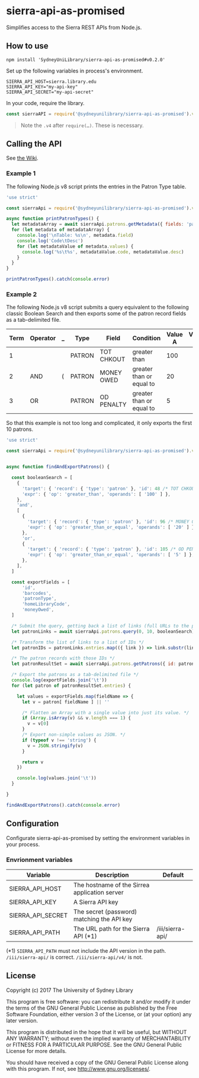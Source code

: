 # sierra-api-as-promised
Simplifies access to the Sierra REST APIs from Node.js.




## How to use

```
npm install 'SydneyUniLibrary/sierra-api-as-promised#v0.2.0'
```

Set up the following variables in process's environment.

```
SIERRA_API_HOST=sierra.library.edu
SIERRA_API_KEY="my-api-key"
SIERRA_API_SECRET="my-api-secret"
```

In your code, require the library.

```javascript
const sierraAPI = require('@sydneyunilibrary/sierra-api-as-promised').v4
```

> Note the `.v4` after `require(…)`. These is necessary.




## Calling the API

See [the Wiki](https://github.com/SydneyUniLibrary/sierra-api-as-promised/wiki). 


### Example 1

The following Node.js v8 script prints the entries in the Patron Type table. 

```javascript
'use strict'

const sierraApi = require('@sydneyunilibrary/sierra-api-as-promised').v4

async function printPatronTypes() {
  let metadataArray = await sierraApi.patrons.getMetadata({ fields: 'patronType' })
  for (let metadata of metadataArray) {
    console.log('\nTable: %s\n', metadata.field)
    console.log('Code\tDesc')
    for (let metadataValue of metadata.values) {
      console.log('%s\t%s', metadataValue.code, metadataValue.desc)
    }
  }
}

printPatronTypes().catch(console.error)
```


### Example 2

The following Node.js v8 script submits a query equivalent to the following classic Boolean Search
and then exports some of the patron record fields as a tab-delimited file.

Term | Operator | _ | Type   | Field      | Condition                | Value A | Value B | _
-----|----------|---|--------|------------|--------------------------|---------|---------|---
1    |          |   | PATRON | TOT CHKOUT | greater than             | 100     |         | 
2    | AND      | ( | PATRON | MONEY OWED | greater than or equal to | 20      |         |
3    | OR       |   | PATRON | OD PENALTY | greater than or equal to | 5       |         | )

So that this example is not too long and complicated, it only exports the first 10 patrons.

```javascript
'use strict'

const sierraApi = require('@sydneyunilibrary/sierra-api-as-promised').v4


async function findAndExportPatrons() {

  const booleanSearch = [
    {
      'target': { 'record': { 'type': 'patron' }, 'id': 48 /* TOT CHKOUT */ },
      'expr': { 'op': 'greater_than', 'operands': [ '100' ] },
    },
    'and',
    [
      {
        'target': { 'record': { 'type': 'patron' }, 'id': 96 /* MONEY OWED */ },
        'expr': { 'op': 'greater_than_or_equal', 'operands': [ '20' ] },
      },
      'or',
      {
        'target': { 'record': { 'type': 'patron' }, 'id': 105 /* OD PENALTY */ },
        'expr': { 'op': 'greater_than_or_equal', 'operands': [ '5' ] },
      },
    ],
  ]

  const exportFields = [
      'id',
      'barcodes',
      'patronType',
      'homeLibraryCode',
      'moneyOwed',
  ]

  /* Submit the query, getting back a list of links (full URLs to the patron) */
  let patronLinks = await sierraApi.patrons.query(0, 10, booleanSearch)

  /* Transform the list of links to a list of IDs */
  let patronIDs = patronLinks.entries.map(({ link }) => link.substr(link.lastIndexOf('/') + 1))

  /* The patron records with those IDs */
  let patronResultSet = await sierraApi.patrons.getPatrons({ id: patronIDs, fields: exportFields })

  /* Export the patrons as a tab-delimited file */
  console.log(exportFields.join('\t'))
  for (let patron of patronResultSet.entries) {

    let values = exportFields.map(fieldName => {
      let v = patron[ fieldName ] || ''

      /* Flatten an Array with a single value into just its value. */
      if (Array.isArray(v) && v.length === 1) {
        v = v[0]
      }
      /* Export non-simple values as JSON. */
      if (typeof v !== 'string') {
        v = JSON.stringify(v)
      }

      return v
    })

    console.log(values.join('\t'))
  }

}

findAndExportPatrons().catch(console.error)
```




## Configuration

Configurate sierra-api-as-promised by setting the environment variables in your process.

### Envrionment variables

Variable          | Description                                   | Default
------------------|-----------------------------------------------|------------------
SIERRA_API_HOST   | The hostname of the Sirrea application server | 
SIERRA_API_KEY    | A Sierra API key                              |
SIERRA_API_SECRET | The secret (password) matching the API key    |
SIERRA_API_PATH   | The URL path for the Sierra API (\*1)         | /iii/sierra-api/

(\*1) `SIERRA_API_PATH` must not include the API version in the path. `/iii/sierra-api/` is correct. `/iii/sierra-api/v4/` is not.




## License

Copyright (c) 2017  The University of Sydney Library

This program is free software: you can redistribute it and/or modify
it under the terms of the GNU General Public License as published by
the Free Software Foundation, either version 3 of the License, or
(at your option) any later version.

This program is distributed in the hope that it will be useful,
but WITHOUT ANY WARRANTY; without even the implied warranty of
MERCHANTABILITY or FITNESS FOR A PARTICULAR PURPOSE.  See the
GNU General Public License for more details.

You should have received a copy of the GNU General Public License
along with this program.  If not, see <http://www.gnu.org/licenses/>.
